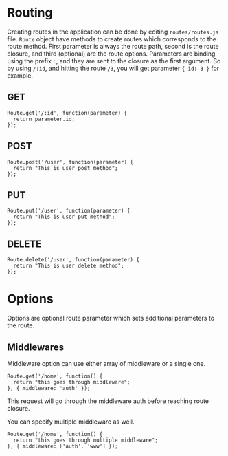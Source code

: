 # Routing

Creating routes in the application can be done by editing `routes/routes.js` file. 
`Route` object have methods to create routes which corresponds to the route method.
First parameter is always the route path, second is the route closure, and third (optional) are the route options.
Parameters are binding using the prefix `:`, and they are sent to the closure as the first argument.
So by using `/:id`, and hitting the route `/3`, you will get parameter `{ id: 3 }` for example.


## GET

```
Route.get('/:id', function(parameter) {
  return parameter.id;
});
```

## POST

```
Route.post('/user', function(parameter) {
  return "This is user post method";
});
```

## PUT

```
Route.put('/user', function(parameter) {
  return "This is user put method";
});
```

## DELETE

```
Route.delete('/user', function(parameter) {
  return "This is user delete method";
});
```


# Options

Options are optional route parameter which sets additional parameters to the route.

## Middlewares

Middleware option can use either array of middleware or a single one.

```
Route.get('/home', function() {
  return "this goes through middleware";
}, { middleware: 'auth' });
```

This request will go through the middleware auth before reaching route closure.

You can specify multiple middleware as well.

```
Route.get('/home', function() {
  return "this goes through multiple middleware";
}, { middleware: ['auth', 'www'] });
```
